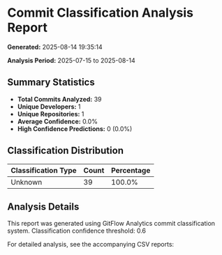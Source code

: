 # Commit Classification Analysis Report

**Generated:** 2025-08-14 19:35:14

**Analysis Period:** 2025-07-15 to 2025-08-14

## Summary Statistics

- **Total Commits Analyzed:** 39
- **Unique Developers:** 1
- **Unique Repositories:** 1
- **Average Confidence:** 0.0%
- **High Confidence Predictions:** 0 (0.0%)

## Classification Distribution

| Classification Type | Count | Percentage |
|-------------------|--------|------------|
| Unknown | 39 | 100.0% |

## Analysis Details

This report was generated using GitFlow Analytics commit classification system.
Classification confidence threshold: 0.6

For detailed analysis, see the accompanying CSV reports:
